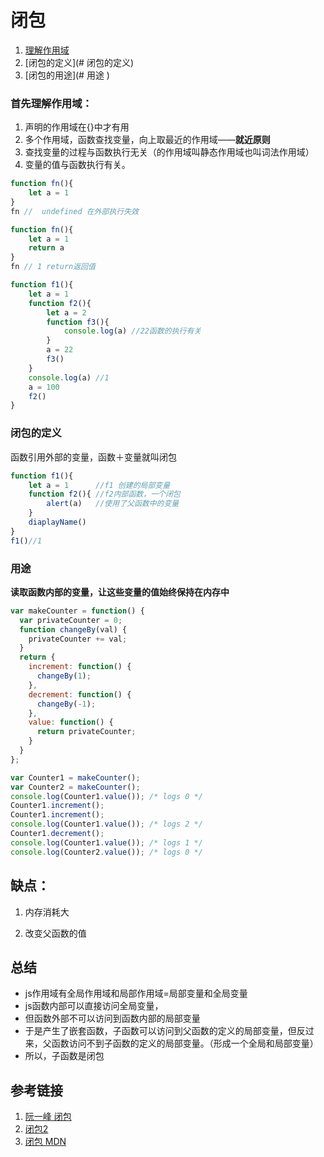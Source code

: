# 闭包

1.  [理解作用域](#首先理解作用域 )
2. [闭包的定义](# 闭包的定义)
3. [闭包的用途](# 用途 )





### 首先理解作用域：

1.  声明的作用域在{}中才有用
2. 多个作用域，函数查找变量，向上取最近的作用域——<b>就近原则</b>
3. 查找变量的过程与函数执行无关（的作用域叫静态作用域也叫词法作用域）
4. 变量的值与函数执行有关。

```js
function fn(){
	let a = 1
}
fn //  undefined 在外部执行失效

function fn(){
	let a = 1
    return a 
}
fn // 1 return返回值

function f1(){
	let a = 1
    function f2(){
		let a = 2 
		function f3(){
			console.log(a) //22函数的执行有关
        } 
		a = 22
		f3() 
    }
	console.log(a) //1 
	a = 100
	f2() 
}
```



### 闭包的定义

函数引用外部的变量，函数＋变量就叫闭包

```js
function f1(){
    let a = 1      //f1 创建的局部变量
    function f2(){ //f2内部函数，一个闭包
        alert(a)   //使用了父函数中的变量
    }
    diaplayName()
}
f1()//1
```



### 用途

 **读取函数内部的变量，让这些变量的值始终保持在内存中**

```js
var makeCounter = function() {
  var privateCounter = 0;
  function changeBy(val) {
    privateCounter += val;
  }
  return {
    increment: function() {
      changeBy(1);
    },
    decrement: function() {
      changeBy(-1);
    },
    value: function() {
      return privateCounter;
    }
  }
};

var Counter1 = makeCounter();
var Counter2 = makeCounter();
console.log(Counter1.value()); /* logs 0 */
Counter1.increment();
Counter1.increment();
console.log(Counter1.value()); /* logs 2 */
Counter1.decrement();
console.log(Counter1.value()); /* logs 1 */
console.log(Counter2.value()); /* logs 0 */
```

## 缺点：

1. 内存消耗大

2. 改变父函数的值

   

## 总结

- js作用域有全局作用域和局部作用域=局部变量和全局变量
- js函数内部可以直接访问全局变量，
- 但函数外部不可以访问到函数内部的局部变量
- 于是产生了嵌套函数，子函数可以访问到父函数的定义的局部变量，但反过来，父函数访问不到子函数的定义的局部变量。（形成一个全局和局部变量）
- 所以，子函数是闭包



## 参考链接

1. [阮一峰 闭包](http://www.ruanyifeng.com/blog/2009/08/learning_javascript_closures.html)
2. [闭包2](https://www.cnblogs.com/frankfang/archive/2011/08/03/2125663.html)
3. [闭包 MDN](https://developer.mozilla.org/zh-CN/docs/Web/JavaScript/Closures)

